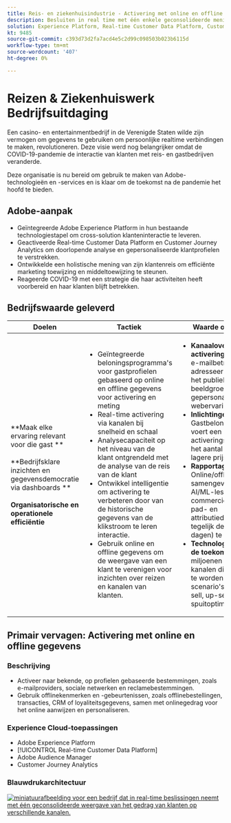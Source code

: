 ```yaml
---
title: Reis- en ziekenhuisindustrie - Activering met online en offline gegevens
description: Besluiten in real time met één enkele geconsolideerde mening van klantengedrag over diverse kanalen.
solution: Experience Platform, Real-time Customer Data Platform, Customer Journey Analytics, Analytics, Audience Manager, Experience Manager, Target
kt: 9485
source-git-commit: c393d73d2fa7acd4e5c2d99c098503b023b6115d
workflow-type: tm+mt
source-wordcount: '407'
ht-degree: 0%

---
```



# Reizen &amp; Ziekenhuiswerk Bedrijfsuitdaging

Een casino- en entertainmentbedrijf in de Verenigde Staten wilde zijn vermogen om gegevens te gebruiken om persoonlijke realtime verbindingen te maken, revolutioneren.  Deze visie werd nog belangrijker omdat de COVID-19-pandemie de interactie van klanten met reis- en gastbedrijven veranderde.

Deze organisatie is nu bereid om gebruik te maken van Adobe-technologieën en -services en is klaar om de toekomst na de pandemie het hoofd te bieden.

## Adobe-aanpak

* Geïntegreerde Adobe Experience Platform in hun bestaande technologiestapel om cross-solution klanteninteractie te leveren.
* Geactiveerde Real-time Customer Data Platform en Customer Journey Analytics om doorlopende analyse en gepersonaliseerde klantprofielen te verstrekken.
* Ontwikkelde een holistische mening van zijn klantenreis om efficiënte marketing toewijzing en middeltoewijzing te steunen.
* Reageerde COVID-19 met een strategie die haar activiteiten heeft voorbereid en haar klanten blijft betrekken.

## Bedrijfswaarde geleverd

| Doelen | Tactiek | Waarde ontgrendeld |
|---|---|---|
| **Maak elke ervaring relevant voor die gast **<br></br>**Bedrijfsklare inzichten en gegevensdemocratie via dashboards **<br></br>**Organisatorische en operationele efficiëntie**</ul> | <ul><li>Geïntegreerde beloningsprogramma&#39;s voor gastprofielen gebaseerd op online en offline gegevens voor activering en meting</li><li>Real-time activering via kanalen bij snelheid en schaal</li><li>Analysecapaciteit op het niveau van de klant ontgrendeld met de analyse van de reis van de klant</li><li>Ontwikkel intelligentie om activering te verbeteren door van de historische gegevens van de klikstroom te leren interactie.</li><li>Gebruik online en offline gegevens om de weergave van een klant te verenigen voor inzichten over reizen en kanalen van klanten.</li></ul> | <ul><li><strong> Kanaaloverschrijdende activering: </strong>Drievoudige e-mailbetrokkenheid, adresseerbare groei van het publiek en beeldgroei, zeer gepersonaliseerde webervaringen </li><li><strong>Inlichtingen: </strong>Gastbeloningsprogramma voert een activeringscampagne om het aantal leden met een lagere prijs te verlagen</li><li><strong>Rapportage: </strong>Online/offline gegevens samengevoegd met AI/ML-lessen in een commercieel vriendelijk pad- en attributiedashboard en tegelijk de latentie (met dagen) te verminderen</li><li><strong>Technologiestapel voor de toekomst: </strong>Tientallen miljoenen profielen via 7 kanalen die klaar zijn om te worden uitgevoerd bij scenario&#39;s voor cross-sell, up-sell en spuitoptimalisatie</li></ul> |

## Primair vervagen: Activering met online en offline gegevens

### Beschrijving

<ul><li>Activeer naar bekende, op profielen gebaseerde bestemmingen, zoals e-mailproviders, sociale netwerken en reclamebestemmingen.</li><li>Gebruik offlinekenmerken en -gebeurtenissen, zoals offlinebestellingen, transacties, CRM of loyaliteitsgegevens, samen met onlinegedrag voor het online aanwijzen en personaliseren.</li></li></ul>

### Experience Cloud-toepassingen

<ul><li>Adobe Experience Platform</li><li>[!UICONTROL Real-time Customer Data Platform]</li><li>Adobe Audience Manager</li><li>Customer Journey Analytics</li></ul>

### Blauwdrukarchitectuur

<a href="https://experienceleague.adobe.com/docs/blueprints-learn/architecture/audience-activation/platform-and-applications.html?lang=en"><img alt="miniatuurafbeelding voor een bedrijf dat in real-time beslissingen neemt met één geconsolideerde weergave van het gedrag van klanten op verschillende kanalen." src="https://experienceleague.adobe.com/docs/blueprints-learn/assets/online_offline_activation.svg"/></a>





